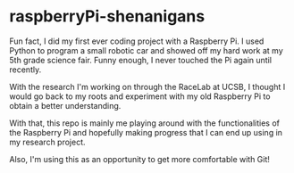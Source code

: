 # raspberryPi-shenanigans
Fun fact, I did my first ever coding project with a Raspberry Pi. I used Python to program a small robotic car and showed off my hard work at my 5th grade science fair. Funny enough, I never touched the Pi again until recently. 

With the research I'm working on through the RaceLab at UCSB, I thought I would go back to my roots and experiment with my old Raspberry Pi to obtain a better understanding. 

With that, this repo is mainly me playing around with the functionalities of the Raspberry Pi and hopefully making progress that I can end up using in my research project.

Also, I'm using this as an opportunity to get more comfortable with Git!

